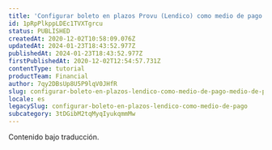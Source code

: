 ```yaml
---
title: 'Configurar boleto en plazos Provu (Lendico) como medio de pago (medio de pago brasileño)'
id: 1pRpPlkppLDEc1TVXTgrcu
status: PUBLISHED
createdAt: 2020-12-02T10:58:09.076Z
updatedAt: 2024-01-23T18:43:52.977Z
publishedAt: 2024-01-23T18:43:52.977Z
firstPublishedAt: 2020-12-02T12:54:57.731Z
contentType: tutorial
productTeam: Financial
author: 7qy2DBsUp8U5P9lqV0JHfR
slug: configurar-boleto-en-plazos-lendico-como-medio-de-pago-medio-de-pago
locale: es
legacySlug: configurar-boleto-en-plazos-lendico-como-medio-de-pago
subcategory: 3tDGibM2tqMyqIyukqmmMw
---
```


<div class="alert alert-warning" role="alert">Contenido bajo traducción.</div>
